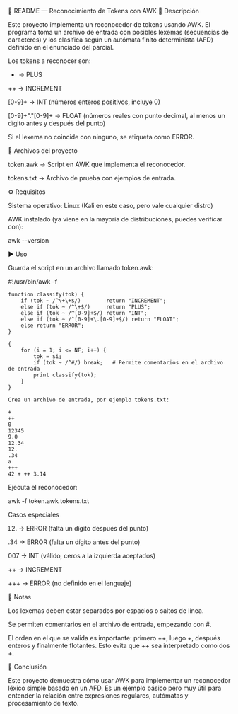 📘 README — Reconocimiento de Tokens con AWK
📌 Descripción

Este proyecto implementa un reconocedor de tokens usando AWK.
El programa toma un archivo de entrada con posibles lexemas (secuencias de caracteres) y los clasifica según un autómata finito determinista (AFD) definido en el enunciado del parcial.

Los tokens a reconocer son:

+ → PLUS

++ → INCREMENT

[0-9]+ → INT (números enteros positivos, incluye 0)

[0-9]+"."[0-9]+ → FLOAT (números reales con punto decimal, al menos un dígito antes y después del punto)

Si el lexema no coincide con ninguno, se etiqueta como ERROR.

📂 Archivos del proyecto

token.awk → Script en AWK que implementa el reconocedor.

tokens.txt → Archivo de prueba con ejemplos de entrada.

⚙️ Requisitos

Sistema operativo: Linux (Kali en este caso, pero vale cualquier distro)

AWK instalado (ya viene en la mayoría de distribuciones, puedes verificar con):

awk --version



▶️ Uso

Guarda el script en un archivo llamado token.awk:

#!/usr/bin/awk -f
```
function classify(tok) {
    if (tok ~ /^\+\+$/)        return "INCREMENT";
    else if (tok ~ /^\+$/)     return "PLUS";
    else if (tok ~ /^[0-9]+$/) return "INT";
    else if (tok ~ /^[0-9]+\.[0-9]+$/) return "FLOAT";
    else return "ERROR";
}

{
    for (i = 1; i <= NF; i++) {
        tok = $i;
        if (tok ~ /^#/) break;   # Permite comentarios en el archivo de entrada
        print classify(tok);
    }
}

```
```
Crea un archivo de entrada, por ejemplo tokens.txt:

+
++
0
12345
9.0
12.34
12.
.34
a
+++
42 + ++ 3.14
```

Ejecuta el reconocedor:

awk -f token.awk tokens.txt

Casos especiales

12. → ERROR (falta un dígito después del punto)

.34 → ERROR (falta un dígito antes del punto)

007 → INT (válido, ceros a la izquierda aceptados)

++ → INCREMENT

+++ → ERROR (no definido en el lenguaje)

📝 Notas

Los lexemas deben estar separados por espacios o saltos de línea.

Se permiten comentarios en el archivo de entrada, empezando con #.

El orden en el que se valida es importante: primero ++, luego +, después enteros y finalmente flotantes. Esto evita que ++ sea interpretado como dos +.

🚀 Conclusión

Este proyecto demuestra cómo usar AWK para implementar un reconocedor léxico simple basado en un AFD. Es un ejemplo básico pero muy útil para entender la relación entre expresiones regulares, autómatas y procesamiento de texto.


